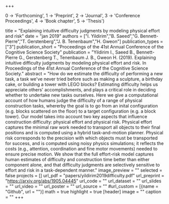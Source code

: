 +++

0 -> 'Forthcoming',
1 -> 'Preprint',
2 -> 'Journal',
3 -> 'Conference Proceedings',
4 -> 'Book chapter',
5 -> 'Thesis')

title = "Explaining intuitive difficulty judgments by modeling physical effort and risk" 
date = "jan 2019" 
authors = ["I. Yildirim","B. Saeed","G. Bennett-Pierre","T. Gerstenberg","J. B. Tenenbaum","H. Gweon"] publication_types = ["3"] 
publication_short = "Proceedings of the 41st Annual Conference of the Cognitive Science Society" publication = "Yildirim I., Saeed B., Bennett-Pierre G., Gerstenberg T., Tenenbaum J. B., Gweon H. (2019). Explaining intuitive difficulty judgments by modeling physical effort and risk. In Proceedings of the 41st Annual Conference of the Cognitive Science Society." 
abstract = "How do we estimate the difficulty of performing a new task, a task we've never tried before such as making a sculpture, a birthday cake, or building a tower with LEGO blocks? Estimating difficulty helps us appreciate others' accomplishments, and plays a critical role in deciding whether to undertake new tasks ourselves. Here we give a computational account of how humans judge the difficulty of a range of physical construction tasks, whererby the goal is to go from an inital configuration (e.g. blocks scattered on the floor) to a target configuration (e.g. a block tower). Our model takes into account two key aspects that influence construction difficulty: physical effort and physical risk. Physical effort captures the minimal raw work needed to transport all objects to their final positions and is computed using a hybrid task-and-motion planner. Physical risk corresponds to the precision with which objects must be transported for success, and is computed using noisy physics simulations; it reflects the costs (e.g., attention, coordination and fine motor movements) needed to ensure precise motion. We show that the full effort-risk model captures human estimates of difficulty and construction time better than either component alone, and that difficulty judgments are selectively sensitive to effort and risk in a task-dependent manner." 
image_preview = "" 
selected = false 
projects = [] 
url_pdf = "papers/yildirim2019difficulty.pdf" 
url_preprint = "https://arxiv.org/abs/1905.04445" 
url_code = "" url_dataset = "" url_slides = "" url_video = "" url_poster = "" url_source = "" #url_custom = [{name = "Github", url = ""}] math = true highlight = true [header] 
image = "" 
caption = "" 
+++